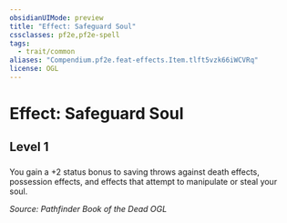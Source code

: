 ```yaml
---
obsidianUIMode: preview
title: "Effect: Safeguard Soul"
cssclasses: pf2e,pf2e-spell
tags:
  - trait/common
aliases: "Compendium.pf2e.feat-effects.Item.tlft5vzk66iWCVRq"
license: OGL
---
```

# Effect: Safeguard Soul
## Level 1
### 






You gain a +2 status bonus to saving throws against death effects, possession effects, and effects that attempt to manipulate or steal your soul.

*Source: Pathfinder Book of the Dead*
*OGL*
